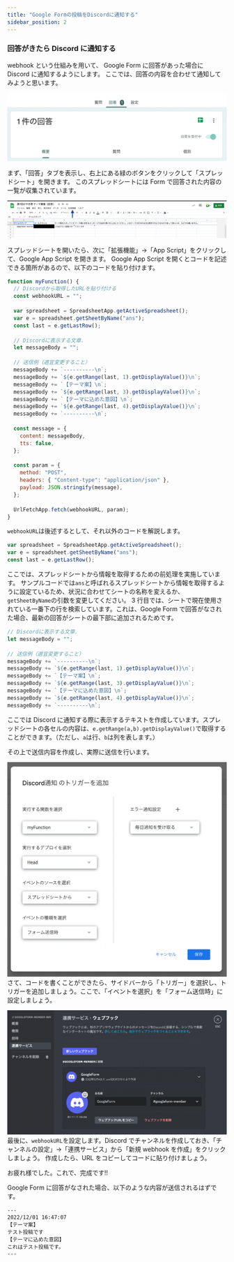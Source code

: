 ```yaml
---
title: "Google Formの投稿をDiscordに通知する"
sidebar_position: 2
---
```


### 回答がきたら Discord に通知する

webhook という仕組みを用いて、 Google Form に回答があった場合に Discord に通知するようにします。
ここでは、回答の内容を合わせて通知してみようと思います。

![](GoogleForm3.png)

まず、「回答」タブを表示し、右上にある緑のボタンをクリックして「スプレッドシート」を開きます。
このスプレッドシートには Form で回答された内容の一覧が収集されています。

![](GoogleForm4.png)

スプレッドシートを開いたら、次に「拡張機能」→「App Script」をクリックして、Google App Script を開きます。
Google App Script を開くとコードを記述できる箇所があるので、以下のコードを貼り付けます。

```js
function myFunction() {
  // Discordから取得したURLを貼り付ける
  const webhookURL = "";

  var spreadsheet = SpreadsheetApp.getActiveSpreadsheet();
  var e = spreadsheet.getSheetByName("ans");
  const last = e.getLastRow();

  // Discordに表示する文章.
  let messageBody = "";

  // 送信例（適宜変更すること）
  messageBody += `----------\n`;
  messageBody += `${e.getRange(last, 1).getDisplayValue()}\n`;
  messageBody += `【テーマ案】\n`;
  messageBody += `${e.getRange(last, 3).getDisplayValue()}\n`;
  messageBody += `【テーマに込めた意図】\n`;
  messageBody += `${e.getRange(last, 4).getDisplayValue()}\n`;
  messageBody += `----------\n`;

  const message = {
    content: messageBody,
    tts: false,
  };

  const param = {
    method: "POST",
    headers: { "Content-type": "application/json" },
    payload: JSON.stringify(message),
  };

  UrlFetchApp.fetch(webhookURL, param);
}
```

`webhookURL`は後述するとして、それ以外のコードを解説します。

```js
var spreadsheet = SpreadsheetApp.getActiveSpreadsheet();
var e = spreadsheet.getSheetByName("ans");
const last = e.getLastRow();
```

ここでは、スプレッドシートから情報を取得するための前処理を実施しています。
サンプルコードでは`ans`と呼ばれるスプレッドシートから情報を取得するように設定ているため、状況に合わせてシートの名称を変えるか、`getSheetByName`の引数を変更してください。
3 行目では、シートで現在使用されている一番下の行を検索しています。これは、Google Form で回答がなされた場合、最新の回答がシートの最下部に追加されるためです。

```js
// Discordに表示する文章.
let messageBody = "";

// 送信例（適宜変更すること）
messageBody += `----------\n`;
messageBody += `${e.getRange(last, 1).getDisplayValue()}\n`;
messageBody += `【テーマ案】\n`;
messageBody += `${e.getRange(last, 3).getDisplayValue()}\n`;
messageBody += `【テーマに込めた意図】\n`;
messageBody += `${e.getRange(last, 4).getDisplayValue()}\n`;
messageBody += `----------\n`;
```

ここでは Discord に通知する際に表示するテキストを作成しています。スプレッドシートの各セルの内容は、`e.getRange(a,b).getDisplayValue()`で取得することができます。（ただし、`a`は行、`b`は列を表します。）

その上で送信内容を作成し、実際に送信を行います。

![](GoogleForm5.png)
さて、コードを書くことができたら、サイドバーから「トリガー」を選択し、トリガーを追加しましょう。ここで、「イベントを選択」を「フォーム送信時」に設定しましょう。

![](GoogleForm6.png)
最後に、`webhookURL`を設定します。Discord でチャンネルを作成しておき、「チャンネルの設定」→「連携サービス」から「新規 webhook を作成」をクリックしましょう。
作成したら、URL をコピーしてコードに貼り付けましょう。

お疲れ様でした。これで、完成です!!

Google Form に回答がなされた場合、以下のような内容が送信されるはずです。

```text
---
2022/12/01 16:47:07
【テーマ案】
テスト投稿です
【テーマに込めた意図】
これはテスト投稿です。
---
```
